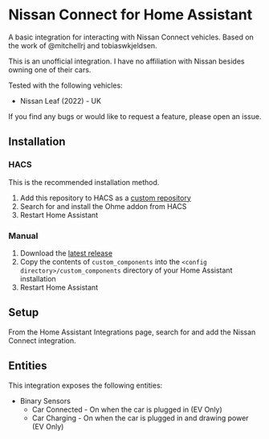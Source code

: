 # Nissan Connect for Home Assistant

A basic integration for interacting with Nissan Connect vehicles. Based on the work of @mitchellrj and tobiaswkjeldsen.

This is an unofficial integration. I have no affiliation with Nissan besides owning one of their cars.

Tested with the following vehicles:
* Nissan Leaf (2022) - UK

If you find any bugs or would like to request a feature, please open an issue.


## Installation

### HACS
This is the recommended installation method.
1. Add this repository to HACS as a [custom repository](https://hacs.xyz/docs/faq/custom_repositories)
2. Search for and install the Ohme addon from HACS
3. Restart Home Assistant

### Manual
1. Download the [latest release](https://github.com/dan-r/HomeAssistant-NissanConnect/releases)
2. Copy the contents of `custom_components` into the `<config directory>/custom_components` directory of your Home Assistant installation
3. Restart Home Assistant


## Setup
From the Home Assistant Integrations page, search for and add the Nissan Connect integration.


## Entities
This integration exposes the following entities:

* Binary Sensors
    * Car Connected - On when the car is plugged in (EV Only)
    * Car Charging - On when the car is plugged in and drawing power (EV Only)
